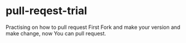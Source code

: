 # pull-reqest-trial
Practising on how to pull request
First Fork and make your version and make change,
now You can pull request.

